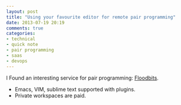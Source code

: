 ```yaml
---
layout: post
title: "Using your favourite editor for remote pair programming"
date: 2013-07-19 20:19
comments: true
categories: 
- technical
- quick note
- pair programming
- saas
- devops
---
```


I Found an interesting service for pair programming: [Floodbits](https://floobits.com/).

* Emacs, VIM, sublime text supported with plugins.
* Private workspaces are paid.